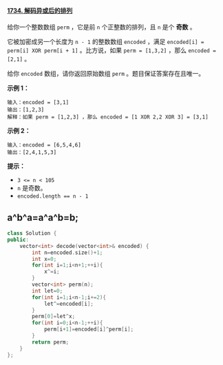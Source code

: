 #### [1734. 解码异或后的排列](https://leetcode-cn.com/problems/decode-xored-permutation/)

给你一个整数数组 `perm` ，它是前 `n` 个正整数的排列，且 `n` 是个 **奇数** 。

它被加密成另一个长度为 `n - 1` 的整数数组 `encoded` ，满足 `encoded[i] = perm[i] XOR perm[i + 1]` 。比方说，如果 `perm = [1,3,2]` ，那么 `encoded = [2,1]` 。

给你 `encoded` 数组，请你返回原始数组 `perm` 。题目保证答案存在且唯一。

 

**示例 1：**

```
输入：encoded = [3,1]
输出：[1,2,3]
解释：如果 perm = [1,2,3] ，那么 encoded = [1 XOR 2,2 XOR 3] = [3,1]
```

**示例 2：**

```
输入：encoded = [6,5,4,6]
输出：[2,4,1,5,3]
```

 

**提示：**

- `3 <= n < 105`
- `n` 是奇数。
- `encoded.length == n - 1`

## a^b^a=a^a^b=b;

~~~c++
class Solution {
public:
    vector<int> decode(vector<int>& encoded) {
        int n=encoded.size()+1;
        int x=0;
        for(int i=1;i<n+1;++i){
            x^=i;
        }
        vector<int> perm(n);
        int let=0;
        for(int i=1;i<n-1;i+=2){
            let^=encoded[i];
        }
        perm[0]=let^x;
        for(int i=0;i<n-1;++i){
            perm[i+1]=encoded[i]^perm[i];
        }
        return perm;
    }
};
~~~

